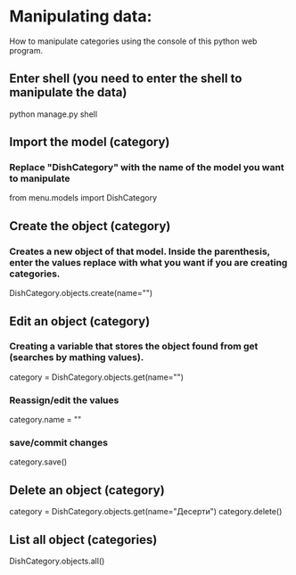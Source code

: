 # Manipulating data:

How to manipulate categories using the console of this python web program.

## Enter shell (you need to enter the shell to manipulate the data)
python manage.py shell

## Import the model (category)

### Replace "DishCategory" with the name of the model you want to manipulate
from menu.models import DishCategory

## Create the object (category)

### Creates a new object of that model. Inside the parenthesis, enter the values replace <Name> with what you want if you are creating categories.
DishCategory.objects.create(name="<Name>")

## Edit an object (category)

### Creating a variable that stores the object found from get (searches by mathing values).
category = DishCategory.objects.get(name="<Name>")

### Reassign/edit the values
category.name = "<New Name>"

### save/commit changes
category.save()

## Delete an object (category)
category = DishCategory.objects.get(name="Десерти")
category.delete()

## List all object (categories)
DishCategory.objects.all()
